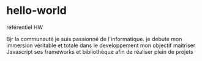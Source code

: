 # hello-world
référentiel HW

Bjr la communauté
je suis passionné de l'informatique.
je debute mon immersion véritable et totale dans le developpement 
mon objectif maitriser Javascript ses frameworks et bibliothèque
afin de réaliser plein de projets 
